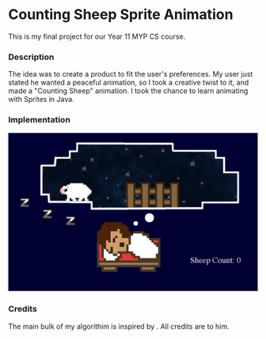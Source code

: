 # Counting Sheep Sprite Animation
This is my final project for our Year 11 MYP CS course.  

### Description
The idea was to create a product to fit the user's preferences. My user just stated he wanted a peaceful animation, so I took a creative twist to it, and made a "Counting Sheep" animation. I took the chance to learn animating with Sprites in Java. 

### Implementation
![alt text](DefaultScreen.png "Description goes here")

### Credits
The main bulk of my algorithim is inspired by . All credits are to him. 
